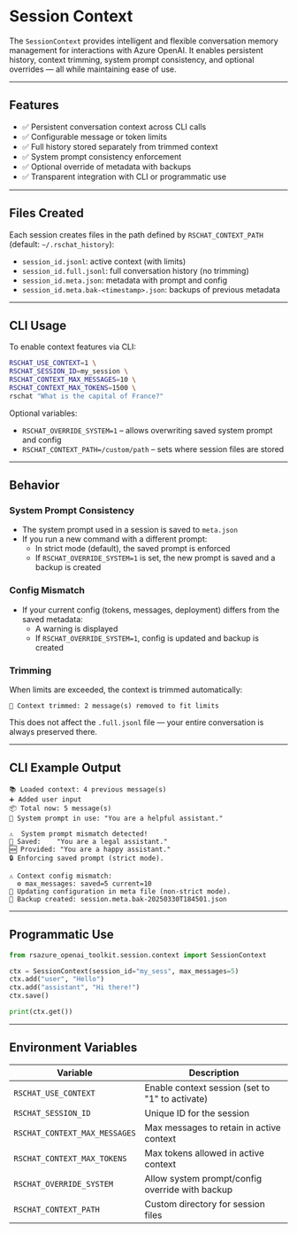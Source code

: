 # Session Context

The `SessionContext` provides intelligent and flexible conversation memory management for interactions with Azure OpenAI. It enables persistent history, context trimming, system prompt consistency, and optional overrides — all while maintaining ease of use.

---

## Features

- ✅ Persistent conversation context across CLI calls
- ✅ Configurable message or token limits
- ✅ Full history stored separately from trimmed context
- ✅ System prompt consistency enforcement
- ✅ Optional override of metadata with backups
- ✅ Transparent integration with CLI or programmatic use

---

## Files Created

Each session creates files in the path defined by `RSCHAT_CONTEXT_PATH` (default: `~/.rschat_history`):

- `session_id.jsonl`: active context (with limits)
- `session_id.full.jsonl`: full conversation history (no trimming)
- `session_id.meta.json`: metadata with prompt and config
- `session_id.meta.bak-<timestamp>.json`: backups of previous metadata

---

## CLI Usage

To enable context features via CLI:

```bash
RSCHAT_USE_CONTEXT=1 \
RSCHAT_SESSION_ID=my_session \
RSCHAT_CONTEXT_MAX_MESSAGES=10 \
RSCHAT_CONTEXT_MAX_TOKENS=1500 \
rschat "What is the capital of France?"
```

Optional variables:

- `RSCHAT_OVERRIDE_SYSTEM=1` – allows overwriting saved system prompt and config
- `RSCHAT_CONTEXT_PATH=/custom/path` – sets where session files are stored

---

## Behavior

### System Prompt Consistency

- The system prompt used in a session is saved to `meta.json`
- If you run a new command with a different prompt:
  - In strict mode (default), the saved prompt is enforced
  - If `RSCHAT_OVERRIDE_SYSTEM=1` is set, the new prompt is saved and a backup is created

### Config Mismatch

- If your current config (tokens, messages, deployment) differs from the saved metadata:
  - A warning is displayed
  - If `RSCHAT_OVERRIDE_SYSTEM=1`, config is updated and backup is created

### Trimming

When limits are exceeded, the context is trimmed automatically:

```text
🔁 Context trimmed: 2 message(s) removed to fit limits
```

This does not affect the `.full.jsonl` file — your entire conversation is always preserved there.

---

## CLI Example Output

```text
📚 Loaded context: 4 previous message(s)
➕ Added user input
📦 Total now: 5 message(s)
🔐 System prompt in use: "You are a helpful assistant."
```

```text
⚠️  System prompt mismatch detected!
🧠 Saved:    "You are a legal assistant."
🆕 Provided: "You are a happy assistant."
🔒 Enforcing saved prompt (strict mode).
```

```text
⚠️ Context config mismatch:
  ⚙️ max_messages: saved=5 current=10
📝 Updating configuration in meta file (non-strict mode).
📂 Backup created: session.meta.bak-20250330T184501.json
```

---

## Programmatic Use

```python
from rsazure_openai_toolkit.session.context import SessionContext

ctx = SessionContext(session_id="my_sess", max_messages=5)
ctx.add("user", "Hello")
ctx.add("assistant", "Hi there!")
ctx.save()

print(ctx.get())
```

---

## Environment Variables

| Variable                     | Description                                          |
|------------------------------|------------------------------------------------------|
| `RSCHAT_USE_CONTEXT`         | Enable context session (set to "1" to activate)      |
| `RSCHAT_SESSION_ID`          | Unique ID for the session                            |
| `RSCHAT_CONTEXT_MAX_MESSAGES`| Max messages to retain in active context             |
| `RSCHAT_CONTEXT_MAX_TOKENS`  | Max tokens allowed in active context                 |
| `RSCHAT_OVERRIDE_SYSTEM`     | Allow system prompt/config override with backup      |
| `RSCHAT_CONTEXT_PATH`        | Custom directory for session files                   |
